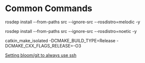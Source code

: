 # Common Commands

rosdep install --from-paths src --ignore-src --rosdistro=melodic -y

rosdep install --from-paths src --ignore-src --rosdistro=noetic -y

catkin_make_isolated -DCMAKE_BUILD_TYPE=Release -DCMAKE_CXX_FLAGS_RELEASE=-O3

[Setting bloom/git to always use ssh](https://answers.ros.org/question/234494/diagnosing-issues-with-bloom-github-two-factor-authentication/)
